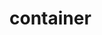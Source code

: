 # container

<ClientOnly>
  <basic-button></basic-button>
</ClientOnly>

<basic-button-attr></basic-button-attr>
